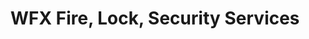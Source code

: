 ---
title: "WFX Fire, Lock, Security Services"
url: /westminster/wfx-fire-lock-security-services/
shop: Schlüsseldienst
---
